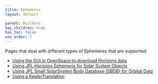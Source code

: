 ```yaml
---
title: Ephemeris
layout: default

parent: Builders
has_children: true
has_toc: false
nav_order: 2
---
```


Pages that deal with different types of Ephemeres that are supported:

- [Using the GUI in OpenSpace to download Horizons data](horizons-gui)
- [Using JPL Horizons Ephemeris for Solar System Objects](horizons-web)
- [Using JPL Small SolarSystem Body Database (SBDB) for Orbital Data](sbdb)
- [Using a KeplerTranslation](kepler)
